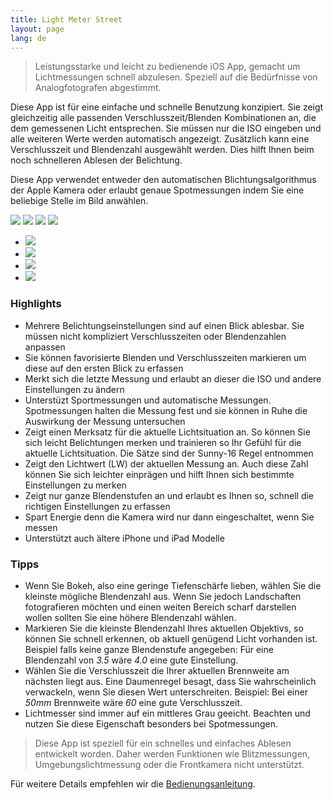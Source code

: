 ```yaml
---
title: Light Meter Street
layout: page
lang: de
---
```

> Leistungsstarke und leicht zu bedienende iOS App, gemacht um Lichtmessungen schnell abzulesen. Speziell auf die Bedürfnisse von Analogfotografen abgestimmt.

Diese App ist für eine einfache und schnelle Benutzung konzipiert. Sie zeigt gleichzeitig alle passenden Verschlusszeit/Blenden Kombinationen an, die dem gemessenen Licht entsprechen. Sie müssen nur die ISO eingeben und alle weiteren Werte werden automatisch angezeigt. Zusätzlich kann eine Verschlusszeit und Blendenzahl ausgewählt werden. Dies hilft Ihnen beim noch schnelleren Ablesen der Belichtung.

Diese App verwendet entweder den automatischen Blichtungsalgorithmus der Apple Kamera oder erlaubt genaue Spotmessungen indem Sie eine beliebige Stelle im Bild anwählen.

<div class="centered">
  <a href="#img1"><img src="/images/normal-de-small.png" /></a>
  <a href="#img2"><img src="/images/low-key-de-small.png" /></a>
  <a href="#img3"><img src="/images/shadow-de-small.png" /></a>
  <a href="#img4"><img src="/images/help-de-small.png" /></a>
</div>

<ul class="lightbox">
  <li id="img1"><a href="#start"><img src="/images/normal-de.jpg" /></a></li>
  <li id="img2"><a href="#start"><img src="/images/low-key-de.jpg" /></a></li>
  <li id="img3"><a href="#start"><img src="/images/shadow-de.jpg" /></a></li>
  <li id="img4"><a href="#start"><img src="/images/help-de.jpg" /></a></li>
</ul>

### Highlights

- Mehrere Belichtungseinstellungen sind auf einen Blick ablesbar. Sie müssen nicht kompliziert Verschlusszeiten oder Blendenzahlen anpassen
- Sie können favorisierte Blenden und Verschlusszeiten markieren um diese auf den ersten Blick zu erfassen
- Merkt sich die letzte Messung und erlaubt an dieser die ISO und andere Einstellungen zu ändern
- Unterstüzt Sportmessungen und automatische Messungen. Spotmessungen halten die Messung fest und sie können in Ruhe die Auswirkung der Messung untersuchen
- Zeigt einen Merksatz für die aktuelle Lichtsituation an. So können Sie sich leicht Belichtungen merken und trainieren so Ihr Gefühl für die aktuelle Lichtsituation. Die Sätze sind der Sunny-16 Regel entnommen
- Zeigt den Lichtwert (LW) der aktuellen Messung an. Auch diese Zahl können Sie sich leichter einprägen und hilft Ihnen sich bestimmte Einstellungen zu merken
- Zeigt nur ganze Blendenstufen an und erlaubt es Ihnen so, schnell die richtigen Einstellungen zu erfassen
- Spart Energie denn die Kamera wird nur dann eingeschaltet, wenn Sie messen
- Unterstützt auch ältere iPhone und iPad Modelle

### Tipps
- Wenn Sie Bokeh, also eine geringe Tiefenschärfe lieben, wählen Sie die kleinste mögliche Blendenzahl aus. Wenn Sie jedoch Landschaften fotografieren möchten und einen weiten Bereich scharf darstellen wollen sollten Sie eine höhere Blendenzahl wählen.
- Markieren Sie die kleinste Blendenzahl Ihres aktuellen Objektivs, so können Sie schnell erkennen, ob aktuell genügend Licht vorhanden ist. Beispiel falls keine ganze Blendenstufe angegeben: Für eine Blendenzahl von *3.5* wäre *4.0* eine gute Einstellung.
- Wählen Sie die Verschlusszeit die Ihrer aktuellen Brennweite am nächsten liegt aus. Eine Daumenregel besagt, dass Sie wahrscheinlich verwackeln, wenn Sie diesen Wert unterschreiten. Beispiel: Bei einer *50mm* Brennweite wäre *60* eine gute Verschlusszeit.
- Lichtmesser sind immer auf ein mittleres Grau geeicht. Beachten und nutzen Sie diese Eigenschaft besonders bei Spotmessungen.

> Diese App ist speziell für ein schnelles und einfaches Ablesen entwickelt worden. Daher werden Funktionen wie Blitzmessungen, Umgebungslichtmessung oder die Frontkamera nicht unterstützt.

Für weitere Details empfehlen wir die [Bedienungsanleitung](/general/2017/10/25/the-user-interface-de.html).
